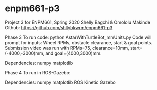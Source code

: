 # enpm661-p3
Project 3 for ENPM661, Spring 2020
Shelly Bagchi & Omololu Makinde
Github:  https://github.com/shllybkwrm/enpm661-p3


Phase 3
To run code:
python AstarWithTurtleBot_mmUnits.py
Code will prompt for inputs:  Wheel RPMs, obstacle clearance, start & goal points.
Submission video was run with RPMs=75, clearance=10mm, start=(-4000,-3000)mm, and goal=(4000,3000)mm.

Dependencies:
numpy
matplotlib


Phase 4
To run in ROS-Gazebo:


Dependencies:
numpy
matplotlib
ROS Kinetic
Gazebo
